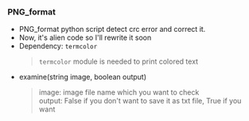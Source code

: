 ### PNG_format
* PNG_format python script detect crc error and correct it.
* Now, it's alien code so I'll rewrite it soon
* Dependency: `termcolor`
  >`termcolor` module is needed to print colored text
* examine(string image, boolean output)
  > image: image file name which you want to check  
  > output: False if you don't want to save it as txt file, True if you want
  
